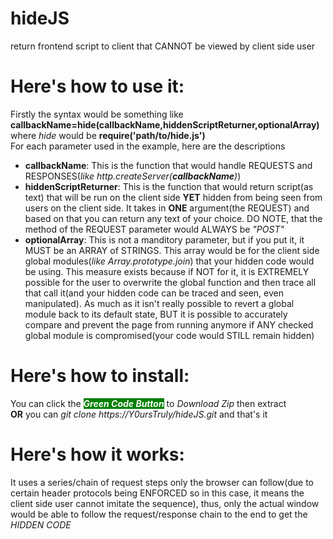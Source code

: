 # hideJS
return frontend script to client that CANNOT be viewed by client side user

# Here's how to use it:
Firstly the syntax would be something like <b>callbackName=hide(callbackName,hiddenScriptReturner,optionalArray)</b> where <i>hide</i> would be <b>require('path/to/hide.js')</b>
<br>For each parameter used in the example, here are the descriptions
- <b>callbackName</b>: This is the function that would handle REQUESTS and RESPONSES(<i>like http.createServer(<b>callbackName</b>)</i>)
- <b>hiddenScriptReturner</b>: This is the function that would return script(as text) that will be run on the client side <b>YET</b> hidden from being seen from users on the client side. It takes in <b>ONE</b> argument(the REQUEST) and based on that you can return any text of your choice. DO NOTE, that the method of the REQUEST parameter would ALWAYS be <i>"POST"</i>
- <b>optionalArray</b>: This is not a manditory parameter, but if you put it, it MUST be an ARRAY of STRINGS. This array would be for the client side global modules(<i>like Array.prototype.join</i>) that your hidden code would be using. This measure exists because if NOT for it, it is EXTREMELY possible for the user to overwrite the global function and then trace all that call it(and your hidden code can be traced and seen, even manipulated). As much as it isn't really possible to revert a global module back to its default state, BUT it is possible to accurately compare and prevent the page from running anymore if ANY checked global module is compromised(your code would STILL remain hidden)

# Here's how to install:
You can click the <b><i style="color:white;background-color:green;">Green Code Button</i></b> to <i>Download Zip</i> then extract <br><b>OR</b> you can <i>git clone https://Y0ursTruly/hideJS.git</i> and that's it

# Here's how it works: 
It uses a series/chain of request steps only the browser can follow(due to certain header protocols being ENFORCED so in this case, it means the client side user cannot imitate the sequence), thus, only the actual window would be able to follow the request/response chain to the end to get the <i>HIDDEN CODE</i>
